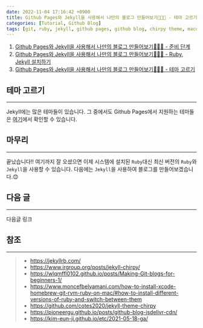 ```yaml
---
date: 2022-11-04 17:16:42 +0900
title: Github Pages와 Jekyll을 사용해서 나만의 블로그 만들어보기🚀🚀🚀 - 테마 고르기
categories: [Tutorial, Github Blog]
tags: [git, ruby, jekyll, github pages, github blog, chirpy theme, macos] ## Only lowercase
---
```


1. [Github Pages와 Jekyll을 사용해서 나만의 블로그 만들어보기🚀🚀🚀 - 준비 단계](https://leejh95.github.io/posts/github-blog-prepare-to/)
2. [Github Pages와 Jekyll을 사용해서 나만의 블로그 만들어보기🚀🚀🚀 - Ruby, Jekyll 설치하기](https://leejh95.github.io/posts/github-blog-install-ruby-jekyll/)
3. [Github Pages와 Jekyll을 사용해서 나만의 블로그 만들어보기🚀🚀🚀 - 테마 고르기](https://leejh95.github.io/posts/github-blog-theme/)

## 테마 고르기
---
Jekyll에는 많은 테마들이 있습니다. 그 중에서도 Github Pages에서 지원하는 테마들은 [여기](https://pages.github.com/themes/)에서 확인할 수 있습니다.

## 마무리
---
끝났습니다!! 여기까지 잘 오셨으면 이제 시스템에 설치된 `Ruby`대신 최신 버전의 `Ruby`와 `Jekyll`을 사용할 수 있습니다. 다음에는 `Jekyll`을 사용하여 블로그를 만들어보겠습니다.😊

## 다음 글
---
다음글 링크  

## 참조
---
> - <https://jekyllrb.com/>
> - <https://www.irgroup.org/posts/jekyll-chirpy/>
> - <https://wlqmffl0102.github.io/posts/Making-Git-blogs-for-beginners-1/>
> - <https://www.moncefbelyamani.com/how-to-install-xcode-homebrew-git-rvm-ruby-on-mac/#how-to-install-different-versions-of-ruby-and-switch-between-them>
> - <https://github.com/cotes2020/jekyll-theme-chirpy>
> - <https://pioneergu.github.io/posts/github-blog-jsdelivr-cdn/>
> - <https://kim-eun-ji.github.io/etc/2021-05-18-ga/>